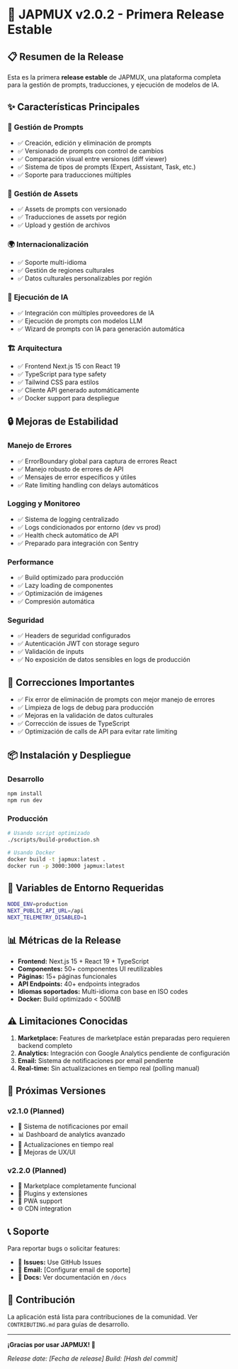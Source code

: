 # 🚀 JAPMUX v2.0.2 - Primera Release Estable

## 📋 Resumen de la Release

Esta es la primera **release estable** de JAPMUX, una plataforma completa para la gestión de prompts, traducciones, y ejecución de modelos de IA.

## ✨ Características Principales

### 🎯 **Gestión de Prompts**
- ✅ Creación, edición y eliminación de prompts
- ✅ Versionado de prompts con control de cambios
- ✅ Comparación visual entre versiones (diff viewer)
- ✅ Sistema de tipos de prompts (Expert, Assistant, Task, etc.)
- ✅ Soporte para traducciones múltiples

### 🔧 **Gestión de Assets**
- ✅ Assets de prompts con versionado
- ✅ Traducciones de assets por región
- ✅ Upload y gestión de archivos

### 🌍 **Internacionalización**
- ✅ Soporte multi-idioma
- ✅ Gestión de regiones culturales
- ✅ Datos culturales personalizables por región

### 🤖 **Ejecución de IA**
- ✅ Integración con múltiples proveedores de IA
- ✅ Ejecución de prompts con modelos LLM
- ✅ Wizard de prompts con IA para generación automática

### 🏗️ **Arquitectura**
- ✅ Frontend Next.js 15 con React 19
- ✅ TypeScript para type safety
- ✅ Tailwind CSS para estilos
- ✅ Cliente API generado automáticamente
- ✅ Docker support para despliegue

## 🔒 **Mejoras de Estabilidad**

### **Manejo de Errores**
- ✅ ErrorBoundary global para captura de errores React
- ✅ Manejo robusto de errores de API
- ✅ Mensajes de error específicos y útiles
- ✅ Rate limiting handling con delays automáticos

### **Logging y Monitoreo**
- ✅ Sistema de logging centralizado
- ✅ Logs condicionados por entorno (dev vs prod)
- ✅ Health check automático de API
- ✅ Preparado para integración con Sentry

### **Performance**
- ✅ Build optimizado para producción
- ✅ Lazy loading de componentes
- ✅ Optimización de imágenes
- ✅ Compresión automática

### **Seguridad**
- ✅ Headers de seguridad configurados
- ✅ Autenticación JWT con storage seguro
- ✅ Validación de inputs
- ✅ No exposición de datos sensibles en logs de producción

## 🐛 **Correcciones Importantes**

- ✅ Fix error de eliminación de prompts con mejor manejo de errores
- ✅ Limpieza de logs de debug para producción
- ✅ Mejoras en la validación de datos culturales
- ✅ Corrección de issues de TypeScript
- ✅ Optimización de calls de API para evitar rate limiting

## 📦 **Instalación y Despliegue**

### **Desarrollo**
```bash
npm install
npm run dev
```

### **Producción**
```bash
# Usando script optimizado
./scripts/build-production.sh

# Usando Docker
docker build -t japmux:latest .
docker run -p 3000:3000 japmux:latest
```

## 🔧 **Variables de Entorno Requeridas**

```bash
NODE_ENV=production
NEXT_PUBLIC_API_URL=/api
NEXT_TELEMETRY_DISABLED=1
```

## 📊 **Métricas de la Release**

- **Frontend:** Next.js 15 + React 19 + TypeScript
- **Componentes:** 50+ componentes UI reutilizables
- **Páginas:** 15+ páginas funcionales
- **API Endpoints:** 40+ endpoints integrados
- **Idiomas soportados:** Multi-idioma con base en ISO codes
- **Docker:** Build optimizado < 500MB

## ⚠️ **Limitaciones Conocidas**

1. **Marketplace:** Features de marketplace están preparadas pero requieren backend completo
2. **Analytics:** Integración con Google Analytics pendiente de configuración
3. **Email:** Sistema de notificaciones por email pendiente
4. **Real-time:** Sin actualizaciones en tiempo real (polling manual)

## 🔮 **Próximas Versiones**

### **v2.1.0 (Planned)**
- 📧 Sistema de notificaciones por email
- 📊 Dashboard de analytics avanzado
- 🔄 Actualizaciones en tiempo real
- 🎨 Mejoras de UX/UI

### **v2.2.0 (Planned)**
- 🛒 Marketplace completamente funcional
- 🔌 Plugins y extensiones
- 📱 PWA support
- 🌐 CDN integration

## 📞 **Soporte**

Para reportar bugs o solicitar features:
- 🐛 **Issues:** Use GitHub Issues
- 📧 **Email:** [Configurar email de soporte]
- 📖 **Docs:** Ver documentación en `/docs`

## 👥 **Contribución**

La aplicación está lista para contribuciones de la comunidad. Ver `CONTRIBUTING.md` para guías de desarrollo.

---

**¡Gracias por usar JAPMUX! 🎉**

*Release date: [Fecha de release]*
*Build: [Hash del commit]* 